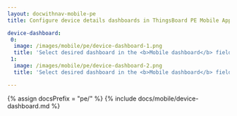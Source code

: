 ```yaml
---
layout: docwithnav-mobile-pe
title: Configure device details dashboards in ThingsBoard PE Mobile Application

device-dashboard:
 0:
  image: /images/mobile/pe/device-dashboard-1.png
  title: 'Select desired dashboard in the <b>Mobile dashboard</b> field'
 1:
  image: /images/mobile/pe/device-dashboard-2.png
  title: 'Select desired dashboard in the <b>Mobile dashboard</b> field'

---
```


{% assign docsPrefix = "pe/" %}
{% include docs/mobile/device-dashboard.md %}
